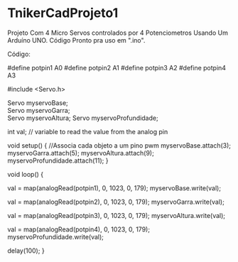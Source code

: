 # TnikerCadProjeto1
Projeto Com 4 Micro Servos controlados por 4 Potenciometros Usando Um Arduíno UNO.
Código Pronto pra uso em ".ino".

Código: 

#define potpin1  A0
#define potpin2  A1
#define potpin3  A2
#define potpin4  A3
 
#include <Servo.h>
 
Servo myservoBase;  
Servo myservoGarra;  
Servo myservoAltura; 
Servo myservoProfundidade; 
 
 
int val;    // variable to read the value from the analog pin
 
void setup()
{
  //Associa cada objeto a um pino pwm
  myservoBase.attach(3);
  myservoGarra.attach(5);
  myservoAltura.attach(9);
  myservoProfundidade.attach(11);
}
 
void loop()
{
 
  val = map(analogRead(potpin1), 0, 1023, 0, 179);
  myservoBase.write(val);
 
  val = map(analogRead(potpin2), 0, 1023, 0, 179);
  myservoGarra.write(val);
 
  val = map(analogRead(potpin3), 0, 1023, 0, 179);
  myservoAltura.write(val);
 
  val = map(analogRead(potpin4), 0, 1023, 0, 179);
  myservoProfundidade.write(val);
 
  delay(100);
}
